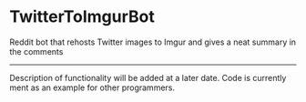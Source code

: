 # TwitterToImgurBot
Reddit bot that rehosts Twitter images to Imgur and gives a neat summary in the comments
***
Description of functionality will be added at a later date. Code is currently ment as an example for other programmers.

